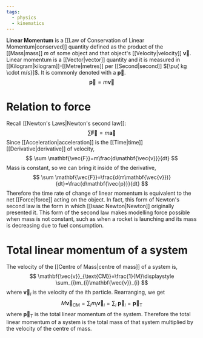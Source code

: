 ```yaml
---
tags:
  - physics
  - kinematics
---
```

**Linear Momentum** is a [[Law of Conservation of Linear Momentum|conserved]] quantity defined as the product of the [[Mass|mass]] $m$ of some object and that object's [[Velocity|velocity]] $\mathbf{\vec{v}}$. Linear momentum is a [[Vector|vector]] quantity and it is measured in [[Kilogram|kilogram]]-[[Metre|metres]] per [[Second|second]] $[\pu{ kg \cdot m/s}]$. It is commonly denoted with a $\mathbf{\vec{p}}$.  
$$
\mathbf{\vec{p}}=m\mathbf{\vec{v}}
$$
# Relation to force

Recall [[Newton's Laws|Newton's second law]]:
$$
\sum \mathbf{\vec{F}}=m\mathbf{\vec{a}}
$$
Since [[Acceleration|acceleration]] is the [[Time|time]] [[Derivative|derivative]] of velocity,
$$
\sum \mathbf{\vec{F}}=m\frac{d\mathbf{\vec{v}}}{dt}
$$
Mass is constant, so we can bring it inside of the derivative,
$$
\sum \mathbf{\vec{F}}=\frac{d(m\mathbf{\vec{v}})}{dt}=\frac{d\mathbf{\vec{p}}}{dt}
$$
Therefore the time rate of change of linear momentum is equivalent to the net [[Force|force]] acting on the object. In fact, this form of Newton's second law is the form in which [[Isaac Newton|Newton]] originally presented it. This form of the second law makes modelling force possible when mass is not constant, such as when a rocket is launching and its mass is decreasing due to fuel consumption.

# Total linear momentum of a system

The velocity of the [[Centre of Mass|centre of mass]] of a system is,
$$
\mathbf{\vec{v}}_{\text{CM}}=\frac{1}{M}\displaystyle \sum_{i}m_{i}\mathbf{\vec{v}}_{i}
$$
where $\mathbf{\vec{v}}_{i}$ is the velocity of the $i$th particle. Rearranging, we get
$$
M\mathbf{\vec{v}}_{\text{CM}}=\displaystyle \sum_{i}m_{i}\mathbf{\vec{v}}_{i}=\displaystyle \sum_{i} \ \mathbf{\vec{p}}_{i}=\mathbf{\vec{p}}_{\text{T}}
$$
where $\mathbf{\vec{p}}_{\text{T}}$ is the total linear momentum of the system. Therefore the total linear momentum of a system is the total mass of that system multiplied by the velocity of the centre of mass.